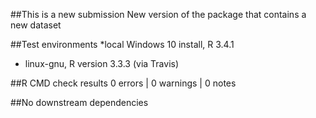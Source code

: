 
##This is a new submission
New version of the package that contains a new dataset


##Test environments
*local Windows 10 install, R 3.4.1
* linux-gnu, R version 3.3.3 (via Travis)
 
##R CMD check results
0 errors | 0 warnings | 0 notes

##No downstream dependencies
